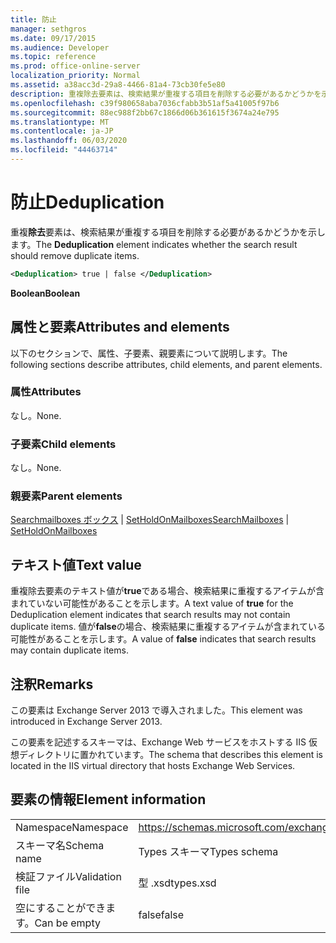 ```yaml
---
title: 防止
manager: sethgros
ms.date: 09/17/2015
ms.audience: Developer
ms.topic: reference
ms.prod: office-online-server
localization_priority: Normal
ms.assetid: a38acc3d-29a8-4466-81a4-73cb30fe5e80
description: 重複除去要素は、検索結果が重複する項目を削除する必要があるかどうかを示します。
ms.openlocfilehash: c39f980658aba7036cfabb3b51af5a41005f97b6
ms.sourcegitcommit: 88ec988f2bb67c1866d06b361615f3674a24e795
ms.translationtype: MT
ms.contentlocale: ja-JP
ms.lasthandoff: 06/03/2020
ms.locfileid: "44463714"
---
```

# <a name="deduplication"></a><span data-ttu-id="d6f77-103">防止</span><span class="sxs-lookup"><span data-stu-id="d6f77-103">Deduplication</span></span>

<span data-ttu-id="d6f77-104">重複**除去**要素は、検索結果が重複する項目を削除する必要があるかどうかを示します。</span><span class="sxs-lookup"><span data-stu-id="d6f77-104">The **Deduplication** element indicates whether the search result should remove duplicate items.</span></span> 
  
```XML
<Deduplication> true | false </Deduplication>
```

<span data-ttu-id="d6f77-105">**Boolean**</span><span class="sxs-lookup"><span data-stu-id="d6f77-105">**Boolean**</span></span>

## <a name="attributes-and-elements"></a><span data-ttu-id="d6f77-106">属性と要素</span><span class="sxs-lookup"><span data-stu-id="d6f77-106">Attributes and elements</span></span>

<span data-ttu-id="d6f77-107">以下のセクションで、属性、子要素、親要素について説明します。</span><span class="sxs-lookup"><span data-stu-id="d6f77-107">The following sections describe attributes, child elements, and parent elements.</span></span>
  
### <a name="attributes"></a><span data-ttu-id="d6f77-108">属性</span><span class="sxs-lookup"><span data-stu-id="d6f77-108">Attributes</span></span>

<span data-ttu-id="d6f77-109">なし。</span><span class="sxs-lookup"><span data-stu-id="d6f77-109">None.</span></span>
  
### <a name="child-elements"></a><span data-ttu-id="d6f77-110">子要素</span><span class="sxs-lookup"><span data-stu-id="d6f77-110">Child elements</span></span>

<span data-ttu-id="d6f77-111">なし。</span><span class="sxs-lookup"><span data-stu-id="d6f77-111">None.</span></span>
  
### <a name="parent-elements"></a><span data-ttu-id="d6f77-112">親要素</span><span class="sxs-lookup"><span data-stu-id="d6f77-112">Parent elements</span></span>

<span data-ttu-id="d6f77-113">[Searchmailboxes ボックス](searchmailboxes.md)  | [SetHoldOnMailboxes](setholdonmailboxes.md)</span><span class="sxs-lookup"><span data-stu-id="d6f77-113">[SearchMailboxes](searchmailboxes.md) | [SetHoldOnMailboxes](setholdonmailboxes.md)</span></span>
  
## <a name="text-value"></a><span data-ttu-id="d6f77-114">テキスト値</span><span class="sxs-lookup"><span data-stu-id="d6f77-114">Text value</span></span>

<span data-ttu-id="d6f77-115">重複除去要素のテキスト値が**true**である場合、検索結果に重複するアイテムが含まれていない可能性があることを示します。</span><span class="sxs-lookup"><span data-stu-id="d6f77-115">A text value of **true** for the Deduplication element indicates that search results may not contain duplicate items.</span></span> <span data-ttu-id="d6f77-116">値が**false**の場合、検索結果に重複するアイテムが含まれている可能性があることを示します。</span><span class="sxs-lookup"><span data-stu-id="d6f77-116">A value of **false** indicates that search results may contain duplicate items.</span></span> 
  
## <a name="remarks"></a><span data-ttu-id="d6f77-117">注釈</span><span class="sxs-lookup"><span data-stu-id="d6f77-117">Remarks</span></span>

<span data-ttu-id="d6f77-118">この要素は Exchange Server 2013 で導入されました。</span><span class="sxs-lookup"><span data-stu-id="d6f77-118">This element was introduced in Exchange Server 2013.</span></span>
  
<span data-ttu-id="d6f77-119">この要素を記述するスキーマは、Exchange Web サービスをホストする IIS 仮想ディレクトリに置かれています。</span><span class="sxs-lookup"><span data-stu-id="d6f77-119">The schema that describes this element is located in the IIS virtual directory that hosts Exchange Web Services.</span></span>
  
## <a name="element-information"></a><span data-ttu-id="d6f77-120">要素の情報</span><span class="sxs-lookup"><span data-stu-id="d6f77-120">Element information</span></span>

|||
|:-----|:-----|
|<span data-ttu-id="d6f77-121">Namespace</span><span class="sxs-lookup"><span data-stu-id="d6f77-121">Namespace</span></span>  <br/> |https://schemas.microsoft.com/exchange/services/2006/types  <br/> |
|<span data-ttu-id="d6f77-122">スキーマ名</span><span class="sxs-lookup"><span data-stu-id="d6f77-122">Schema name</span></span>  <br/> |<span data-ttu-id="d6f77-123">Types スキーマ</span><span class="sxs-lookup"><span data-stu-id="d6f77-123">Types schema</span></span>  <br/> |
|<span data-ttu-id="d6f77-124">検証ファイル</span><span class="sxs-lookup"><span data-stu-id="d6f77-124">Validation file</span></span>  <br/> |<span data-ttu-id="d6f77-125">型 .xsd</span><span class="sxs-lookup"><span data-stu-id="d6f77-125">types.xsd</span></span>  <br/> |
|<span data-ttu-id="d6f77-126">空にすることができます。</span><span class="sxs-lookup"><span data-stu-id="d6f77-126">Can be empty</span></span>  <br/> |<span data-ttu-id="d6f77-127">false</span><span class="sxs-lookup"><span data-stu-id="d6f77-127">false</span></span>  <br/> |
   

